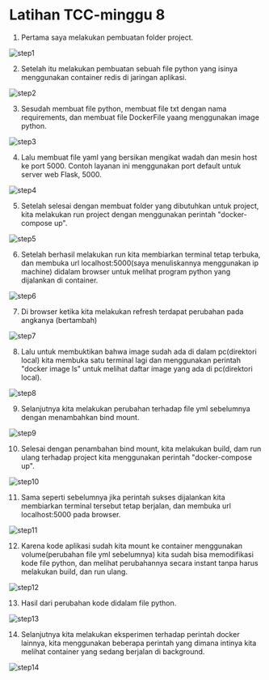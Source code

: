 <h1> Latihan TCC-minggu 8 </h1>

1. Pertama saya melakukan pembuatan folder project.

![step1](step1.jpg)

2. Setelah itu melakukan pembuatan sebuah file python yang isinya menggunakan container redis di jaringan aplikasi.

![step2](step2.jpg)

3. Sesudah membuat file python, membuat file txt dengan nama requirements, dan membuat file DockerFile yaang menggunakan image python.

![step3](step3.jpg)

4. Lalu membuat file yaml yang bersikan mengikat wadah dan mesin host ke port 5000. Contoh layanan ini menggunakan port default untuk server web Flask, 5000.

![step4](step4.jpg)

5. Setelah selesai dengan membuat folder yang dibutuhkan untuk project, kita melakukan run project dengan menggunakan perintah "docker-compose up".

![step5](dockercomposeup.jpg)

6. Setelah berhasil melakukan run kita membiarkan terminal tetap terbuka, dan membuka url localhost:5000(saya menuliskannya menggunakan ip machine) didalam browser untuk melihat program python yang dijalankan di container.

![step6](hasilcomposeup.jpg)

7. Di browser ketika kita melakukan refresh terdapat perubahan pada angkanya (bertambah)

![step7](hasilcomposeup2.jpg)

8. Lalu untuk membuktikan bahwa image sudah ada di dalam pc(direktori local) kita membuka satu terminal lagi dan menggunakan perintah "docker image ls" untuk melihat daftar image yang ada di pc(direktori local).

![step8](lihatimage.jpg)

9. Selanjutnya kita melakukan perubahan terhadap file yml sebelumnya dengan menambahkan bind mount.

![step9](edityml.jpg)

10. Selesai dengan penambahan bind mount, kita melakukan build, dam run ulang terhadap project kita menggunakan perintah "docker-compose up".

![step10](runkedua.jpg)

11. Sama seperti sebelumnya jika perintah sukses dijalankan kita membiarkan terminal tersebut tetap berjalan, dan membuka url localhost:5000 pada browser.

![step11](hasilcomposeup3.jpg)

12. Karena kode aplikasi sudah kita mount ke container menggunakan volume(perubahan file yml sebelumnya) kita sudah bisa memodifikasi kode file python, dan melihat perubahannya secara instant tanpa harus melakukan build, dan run ulang.

![step12](editpython.jpg)

13. Hasil dari perubahan kode didalam file python.

![step13](hasilcomposeuprealtime.jpg)

14. Selanjutnya kita melakukan eksperimen terhadap perintah docker lainnya, kita menggunakan beberapa perintah yang dimana intinya kita melihat container yang sedang berjalan di background.

![step14](step8eksperimen.jpg)